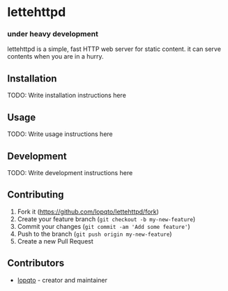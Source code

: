 # lettehttpd
### under heavy development
lettehttpd is a simple, fast HTTP web server for static content. it can serve contents when you are in a hurry.

## Installation

TODO: Write installation instructions here

## Usage

TODO: Write usage instructions here

## Development

TODO: Write development instructions here

## Contributing

1. Fork it (<https://github.com/lopqto/lettehttpd/fork>)
2. Create your feature branch (`git checkout -b my-new-feature`)
3. Commit your changes (`git commit -am 'Add some feature'`)
4. Push to the branch (`git push origin my-new-feature`)
5. Create a new Pull Request

## Contributors

- [lopqto](https://github.com/lopqto) - creator and maintainer
